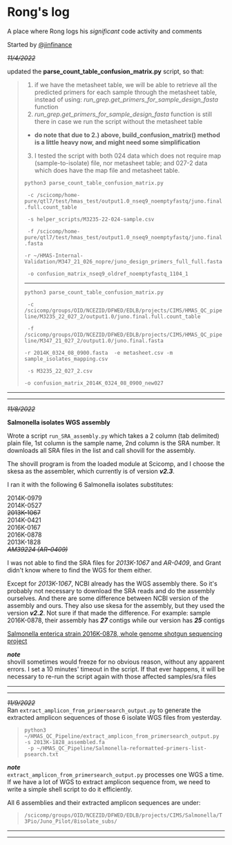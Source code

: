 # Rong's log

A place where Rong logs his *significant* code activity and comments

Started by [@jinfinance](https://github.com/jinfinance)

*~~11/4/2022~~*

updated the **parse_count_table_confusion_matrix.py** script, so that:  
>
>  1. if we have the metasheet table, we will be able to retrieve all the predicted primers for each sample through the metasheet table, instead of using: *run_grep.get_primers_for_sample_design_fasta* function
>  2. *run_grep.get_primers_for_sample_design_fasta* function is still there in case we run the script without the metasheet table
>  - **do note that due to 2.) above, build_confusion_matrix() method is a little heavy now, and might need some simplification**
>  3. I tested the script with both 024 data which does not require map (sample-to-isolate) file, nor metasheet table; and 027-2 data which does have the map file and metasheet table.
> 
>  `python3 parse_count_table_confusion_matrix.py`  
>
>  `  -c /scicomp/home-pure/qtl7/test/hmas_test/output1.0_nseq9_noemptyfastq/juno.final.full.count_table `  
>
>  `  -s helper_scripts/M3235-22-024-sample.csv `  
>
>  `  -f /scicomp/home-pure/qtl7/test/hmas_test/output1.0_nseq9_noemptyfastq/juno.final.fasta ` 
>
>  ` -r ~/HMAS-Internal-Validation/M347_21_026_nopre/juno_design_primers_full_full.fasta `  
>
>  ` -o confusion_matrix_nseq9_oldref_noemptyfastq_1104_1`
>
>  ---
>
>  `python3 parse_count_table_confusion_matrix.py`  
>
>  `  -c /scicomp/groups/OID/NCEZID/DFWED/EDLB/projects/CIMS/HMAS_QC_pipeline/M3235_22_027_2/output1.0/juno.final.full.count_table `  
>
>  `  -f /scicomp/groups/OID/NCEZID/DFWED/EDLB/projects/CIMS/HMAS_QC_pipeline/M347_21_027_2/output1.0/juno.final.fasta ` 
>
>  ` -r 2014K_0324_08_0900.fasta  -e metasheet.csv -m sample_isolates_mapping.csv `
>
>  `  -s M3235_22_027_2.csv `  
>
>  ` -o confusion_matrix_2014K_0324_08_0900_new027 `
>

---
---

*~~11/8/2022~~*

**Salmonella isolates WGS assembly**  


Wrote a script `run_SRA_assembly.py` which takes a 2 column (tab delimited) plain file, 1st column is the sample name, 2nd column is the SRA number. It downloads all SRA files in the list and call shovill for the assembly.

The shovill program is from the loaded module at Scicomp, and I choose the skesa as the assembler, which currently is of version ***v2.3***. 

I ran it with the following 6 Salmonella isolates substitutes:  

2014K-0979  
2014K-0527  
~~2013K-1067~~  
2014K-0421  
2016K-0167  
2016K-0878  
2013K-1828   
*~~AM39224 (AR-0409)~~*

I was not able to find the SRA files for *2013K-1067* and *AR-0409*, and Grant didn't know where to find the WGS for them either.

Except for *2013K-1067*, NCBI already has the WGS assembly there. So it's probably not necessary to download the SRA reads and do the assembly ourselves.  And there are some difference between NCBI version of the assembly and ours.  They also use skesa for the assembly, but they used the version ***v2.2***.  Not sure if that made the difference. For example: sample 2016K-0878, their assembly has ***27*** contigs while our version has ***25*** contigs

[Salmonella enterica strain 2016K-0878, whole genome shotgun sequencing project](https://www.ncbi.nlm.nih.gov/nuccore/AAEFQS000000000)  

***note***  
shovill sometimes would freeze for no obvious reason, without any apparent errors. I set a 10 minutes' timeout in the script. If that ever happens, it will be necessary to re-run the script again with those affected samples/sra files  

---
---


*~~11/9/2022~~*  
Ran `extract_amplicon_from_primersearch_output.py` to generate the extracted amplicon sequences of those 6 isolate WGS files from yesterday.  


>  ` python3 ~/HMAS_QC_Pipeline/extract_amplicon_from_primersearch_output.py  `  
>  ` -s 2013K-1828_assembled.fa  `  
>  ` -p ~/HMAS_QC_Pipeline/Salmonella-reformatted-primers-list-psearch.txt`  

***note***  
`extract_amplicon_from_primersearch_output.py` processes one WGS a time. If we have a lot of WGS to extract amplicon sequence from, we need to write a simple shell script to do it efficiently.  

All 6 assemblies and their extracted amplicon sequences are under:  
>  `/scicomp/groups/OID/NCEZID/DFWED/EDLB/projects/CIMS/Salmonella/T3Pio/Juno_Pilot/8isolate_subs/`  

---
---  

